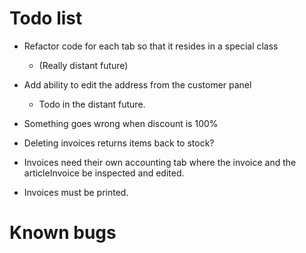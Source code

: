 # Todo list #

* Refactor code for each tab so that it resides in a special class
  * (Really distant future)

* Add ability to edit the address from the customer panel
    * Todo in the distant future.
  
* Something goes wrong when discount is 100%
* Deleting invoices returns items back to stock?
* Invoices need their own accounting tab where the invoice and the articleInvoice 
be inspected and edited.
* Invoices must be printed.  

# Known bugs #



